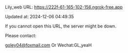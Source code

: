 Lily_web URL: https://222f-61-165-102-156.ngrok-free.app

Updated at: 2024-12-06 04:49:35

If you cannot open this URL, the server might be down.

Please contact: 

goley04@foxmail.com Or Wechat:GL_yeaH